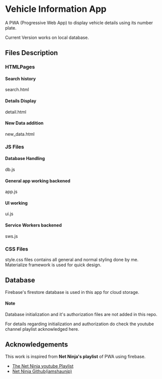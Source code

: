 # Vehicle Information App

A PWA (Progressive Web App) to display vehicle details using its number plate.

Current Version works on local database.

## Files Description

### HTMLPages

#### Search history
search.html

#### Details Display
detail.html

#### New Data addition
new_data.html

### JS Files

#### Database Handling
db.js

#### General app working backened
app.js

#### UI working
ui.js

#### Service Workers backened
sws.js

### CSS Files
style.css files contains all general and normal styling done by me. Materialize framework is used for quick design.

## Database
Firebase's firestore database is used in this app for cloud storage.

#### Note
Database initialization and it's authorization files are not added in this repo.

For details regarding initialization and authorization do check the youtube channel playlist acknowledged here.
## Acknowledgements
This work is inspired from **Net Ninja's playlist** of PWA using firebase.

 - [The Net Ninja youtube Playlist](https://youtube.com/playlist?list=PL4cUxeGkcC9gTxqJBcDmoi5Q2pzDusSL7)
 - [Net Ninja Github(iamshaunjp)](https://github.com/iamshaunjp)
